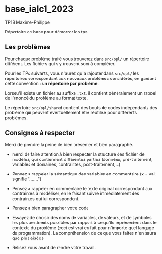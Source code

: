 # base_ialc1_2023

TP1B Maxime-Philippe

Répertoire de base pour démarrer les tps



## Les problèmes

Pour chaque problème traité vous trouverez dans ```src/opl/``` un répertoire différent. Les fichiers qui s'y trouvent sont à compléter.

Pour les TPs suivants, vous n'aurez qu'a rajouter dans ```src/opl/``` les répertoires
correspondant aux nouveaux problèmes considérés, en gardant cette convention : **un répertoire par problème**.

Lorsqu'il existe un fichier au suffixe ```.txt```, il contient
généralement un rappel de l'énoncé du problème au format texte.

Le répertoire ```src/opl/shared``` contient des bouts de codes indépendants des problème
qui peuvent éventuellement être réutilisé pour différents problèmes.


## Consignes à respecter

Merci de prendre la peine de bien présenter  et bien paragraphé.


 * merci de faire attention à bien respecter la structure des fichier de modèles, qui contiennent différentes parties (données, pré-traitement, variables et domaines, contraintes, post-traitement,...)

 * Pensez à rappeler la sémantique des variables en commentaire (x = val.  signifie ".......")

 * Pensez à rappeler en commentaire le texte original correspondant aux contraintes à modéliser, en le faisant suivre immédiatement des contraintes qui lui correspondent.

 * Pensez à bien paragrapher votre code

 * Essayez de choisir des noms de variables, de valeurs, et de symboles les plus pertinents possibles par rapport à ce qu'ils représentent dans le contexte du problème (ceci est vrai en fait pour n'importe quel langage de programmation). La compréhension de ce que vous faites n'en saura que plus aisées.

* Relisez vous avant de rendre votre travail.
